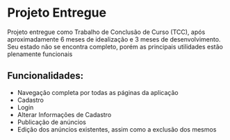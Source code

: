 <h1>Projeto Entregue</h1>

<p>
  Projeto entregue como Trabalho de Conclusão de Curso (TCC), após aproximadamente 6 meses de idealização e 3 meses de desenvolvimento. Seu estado não se encontra completo, porém as principais utilidades estão plenamente funcionais
</p>
<h2>Funcionalidades:</h2>
<ul>
  <li>Navegação completa por todas as páginas da aplicação</li>
  <li>Cadastro</li>
  <li>Login</h1>
  <li>Alterar Informações de Cadastro</li>
  <li>Publicação de anúncios</li>
  <li>Edição dos anúncios existentes, assim como a exclusão dos mesmos</li>
</ul>



